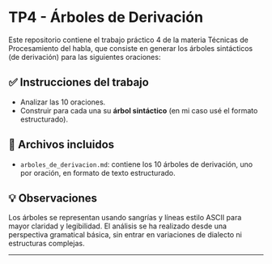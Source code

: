 # TP4 - Árboles de Derivación

Este repositorio contiene el trabajo práctico 4 de la materia Técnicas de Procesamiento del habla, que consiste en generar los árboles sintácticos (de derivación) para las siguientes oraciones:

## ✅ Instrucciones del trabajo

- Analizar las 10 oraciones.
- Construir para cada una su **árbol sintáctico** (en mi caso usé el formato estructurado).

## 📄 Archivos incluidos

- `arboles_de_derivacion.md`: contiene los 10 árboles de derivación, uno por oración, en formato de texto estructurado.

## 💡 Observaciones

Los árboles se representan usando sangrías y líneas estilo ASCII para mayor claridad y legibilidad. El análisis se ha realizado desde una perspectiva gramatical básica, sin entrar en variaciones de dialecto ni estructuras complejas.

---